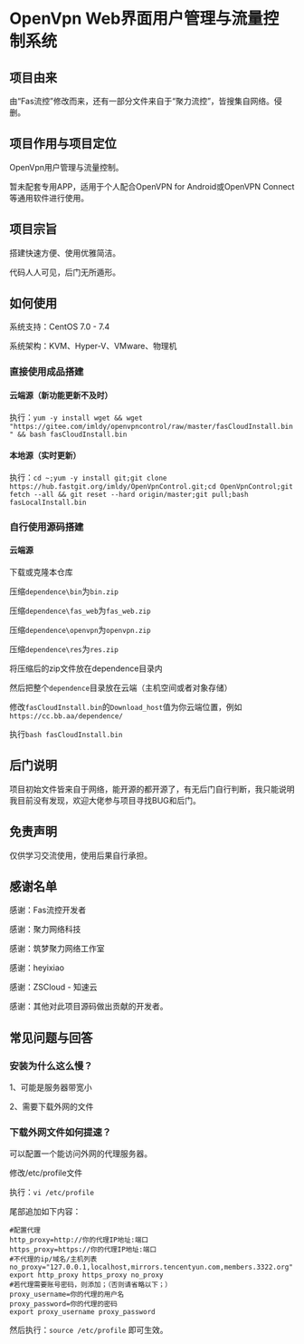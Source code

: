 # OpenVpn Web界面用户管理与流量控制系统

## 项目由来

由“Fas流控”修改而来，还有一部分文件来自于“聚力流控”，皆搜集自网络。侵删。

## 项目作用与项目定位

OpenVpn用户管理与流量控制。

暂未配套专用APP，适用于个人配合OpenVPN for Android或OpenVPN Connect等通用软件进行使用。

## 项目宗旨

搭建快速方便、使用优雅简洁。

代码人人可见，后门无所遁形。

## 如何使用

系统支持：CentOS 7.0 - 7.4

系统架构：KVM、Hyper-V、VMware、物理机

### 直接使用成品搭建

#### 云端源（新功能更新不及时）

执行：`yum -y install wget && wget "https://gitee.com/imldy/openvpncontrol/raw/master/fasCloudInstall.bin" && bash fasCloudInstall.bin`

#### 本地源（实时更新）

执行：`cd ~;yum -y install git;git clone https://hub.fastgit.org/imldy/OpenVpnControl.git;cd OpenVpnControl;git fetch --all && git reset --hard origin/master;git pull;bash fasLocalInstall.bin`

### 自行使用源码搭建

#### 云端源

下载或克隆本仓库

压缩`dependence\bin`为`bin.zip`

压缩`dependence\fas_web`为`fas_web.zip`

压缩`dependence\openvpn`为`openvpn.zip`

压缩`dependence\res`为`res.zip`

将压缩后的zip文件放在dependence目录内

然后把整个`dependence`目录放在云端（主机空间或者对象存储）

修改`fasCloudInstall.bin`的`Download_host`值为你云端位置，例如`https://cc.bb.aa/dependence/`

执行`bash fasCloudInstall.bin`

## 后门说明

项目初始文件皆来自于网络，能开源的都开源了，有无后门自行判断，我只能说明我目前没有发现，欢迎大佬参与项目寻找BUG和后门。

## 免责声明

仅供学习交流使用，使用后果自行承担。

## 感谢名单

感谢：Fas流控开发者

感谢：聚力网络科技

感谢：筑梦聚力网络工作室

感谢：heyixiao

感谢：ZSCloud - 知速云

感谢：其他对此项目源码做出贡献的开发者。

## 常见问题与回答

### 安装为什么这么慢？

1、可能是服务器带宽小

2、需要下载外网的文件

### 下载外网文件如何提速？

可以配置一个能访问外网的代理服务器。

修改/etc/profile文件

执行：`vi /etc/profile`

尾部追加如下内容：

```
#配置代理
http_proxy=http://你的代理IP地址:端口
https_proxy=https://你的代理IP地址:端口
#不代理的ip/域名/主机列表
no_proxy="127.0.0.1,localhost,mirrors.tencentyun.com,members.3322.org"
export http_proxy https_proxy no_proxy
#若代理需要账号密码，则添加；（否则请省略以下；）
proxy_username=你的代理的用户名
proxy_password=你的代理的密码
export proxy_username proxy_password
```

然后执行：`source /etc/profile` 即可生效。
